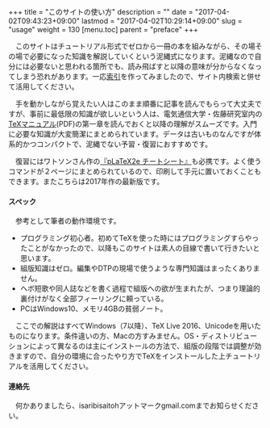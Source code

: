 +++
title = "このサイトの使い方"
description = ""
date = "2017-04-02T09:43:23+09:00"
lastmod = "2017-04-02T10:29:14+09:00"
slug = "usage"
weight = 130
[menu.toc]
    parent = "preface"
+++

&#x3000;このサイトはチュートリアル形式でゼロから一冊の本を組みながら、その場その場で必要になった知識を解説していくという泥縄式になります。泥縄なので自分には必要ないと思われる箇所でも、読み飛ばすと以降の意味が分からなくなってしまう恐れがあります。一応[索引](/topics/)を作ってみましたので、サイト内検索と併せて活用してください。

　手を動かしながら覚えたい人はこのまま順番に記事を読んでもらって大丈夫ですが、事前に最低限の知識が欲しいという人は、電気通信大学・佐藤研究室内の<a href="http://hs.hc.uec.ac.jp/index.php?plugin=attach&refer=Tex&openfile=TeX%E3%83%9E%E3%83%8B%E3%83%A5%E3%82%A2%E3%83%AB.pdf" target="_blank">TeXマニュアル</a>(PDF)の第一章を読んでおくと以降の理解がスムーズです。入門に必要な知識が大変簡潔にまとめられています。データは古いものなんですが体系的かつコンパクトで、泥縄でない予習・復習におすすめです。

　復習にはワトソンさん作の[『pLaTeX2e チートシート』](https://blog.wtsnjp.com/2017/01/13/platexcheat/)も必携です。よく使うコマンドが２ページにまとめられているので、印刷して手元に置いておくこともできます。またこちらは2017年作の最新版です。

#### スペック
　参考として筆者の動作環境です。

- プログラミング初心者。初めてTeXを使った時にはプログラミングすらやったことがなかったので、以降もこのサイトは素人の目線で書いて行きたいと思います。
- 組版知識はゼロ。編集やDTPの現場で使うような専門知識はまったくありません。
- ヘボ短歌や同人誌などを書く過程で組版への欲が生まれたが、つまり理論的裏付けがなく全部フィーリングに頼っている。
- PCはWindows10、メモリ4GBの貧弱ノート。

　ここでの解説はすべてWindows（7以降）、TeX Live 2016、Unicodeを用いたものになります。条件違いの方、Macの方すみません。OS・ディストリビューションによって異なるのは主にインストールの方法で、組版の段階では調整が効きますので、自分の環境に合ったやり方でTeXをインストールした上チュートリアルを活用してください。

#### 連絡先
　何かありましたら、isaribisaitohアットマークgmail.comまでお知らせください。
